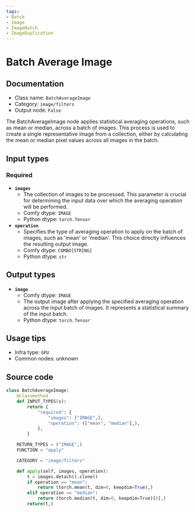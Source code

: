 ```yaml
---
tags:
- Batch
- Image
- ImageBatch
- ImageDuplication
---
```


# Batch Average Image
## Documentation
- Class name: `BatchAverageImage`
- Category: `image/filters`
- Output node: `False`

The BatchAverageImage node applies statistical averaging operations, such as mean or median, across a batch of images. This process is used to create a single representative image from a collection, either by calculating the mean or median pixel values across all images in the batch.
## Input types
### Required
- **`images`**
    - The collection of images to be processed. This parameter is crucial for determining the input data over which the averaging operation will be performed.
    - Comfy dtype: `IMAGE`
    - Python dtype: `torch.Tensor`
- **`operation`**
    - Specifies the type of averaging operation to apply on the batch of images, such as 'mean' or 'median'. This choice directly influences the resulting output image.
    - Comfy dtype: `COMBO[STRING]`
    - Python dtype: `str`
## Output types
- **`image`**
    - Comfy dtype: `IMAGE`
    - The output image after applying the specified averaging operation across the input batch of images. It represents a statistical summary of the input batch.
    - Python dtype: `torch.Tensor`
## Usage tips
- Infra type: `GPU`
- Common nodes: unknown


## Source code
```python
class BatchAverageImage:
    @classmethod
    def INPUT_TYPES(s):
        return {
            "required": {
                "images": ("IMAGE",),
                "operation": (["mean", "median"],),
            },
        }

    RETURN_TYPES = ("IMAGE",)
    FUNCTION = "apply"

    CATEGORY = "image/filters"

    def apply(self, images, operation):
        t = images.detach().clone()
        if operation == "mean":
            return (torch.mean(t, dim=0, keepdim=True),)
        elif operation == "median":
            return (torch.median(t, dim=0, keepdim=True)[0],)
        return(t,)

```
